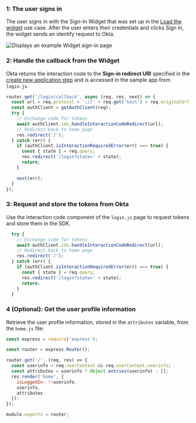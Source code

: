 ### 1: The user signs in

The user signs in with the Sign-In Widget that was set up in the [Load the widget](/docs/guides/oie-embedded-widget-use-cases/nodejs/oie-embedded-widget-use-case-load/) use case. After the user enters their credentials and clicks Sign in, the widget sends an identify request to Okta.

<div class="common-image-format">

![Displays an example Widget sign-in page](/img/oie-embedded-sdk/oie-embedded-widget-use-case-sign-in-screen.png)

</div>

### 2: Handle the callback from the Widget

Okta returns the interaction code to the **Sign-in redirect URI** specified in the [create new application step](/docs/guides/oie-embedded-common-org-setup/nodejs/main/#create-a-new-application) and is accessed in the sample app from `login.js`.

```JavaScript
router.get('/login/callback', async (req, res, next) => {
  const url = req.protocol + '://' + req.get('host') + req.originalUrl;
  const authClient = getAuthClient(req);
  try {
    // Exchange code for tokens
    await authClient.idx.handleInteractionCodeRedirect(url);
    // Redirect back to home page
    res.redirect('/');
  } catch (err) {
    if (authClient.isInteractionRequiredError(err) === true) {
      const { state } = req.query;
      res.redirect('/login?state=' + state);
      return;
    }

    next(err);
  }
});
```

### 3: Request and store the tokens from Okta

Use the interaction code component of the `login.js` page to request tokens and store them in the SDK.

```JavaScript
  try {
    // Exchange code for tokens
    await authClient.idx.handleInteractionCodeRedirect(url);
    // Redirect back to home page
    res.redirect('/');
  } catch (err) {
    if (authClient.isInteractionRequiredError(err) === true) {
      const { state } = req.query;
      res.redirect('/login?state=' + state);
      return;
    }
  }
```

### 4 (Optional): Get the user profile information

Retrieve the user profile information, stored in the `attributes` variable, from the `home.js` file:

```JavaScript
const express = require('express');

const router = express.Router();

router.get('/', (req, res) => {
  const userinfo = req.userContext && req.userContext.userinfo;
  const attributes = userinfo ? Object.entries(userinfo) : [];
  res.render('home', {
    isLoggedIn: !!userinfo,
    userinfo,
    attributes
  });
});

module.exports = router;

```
